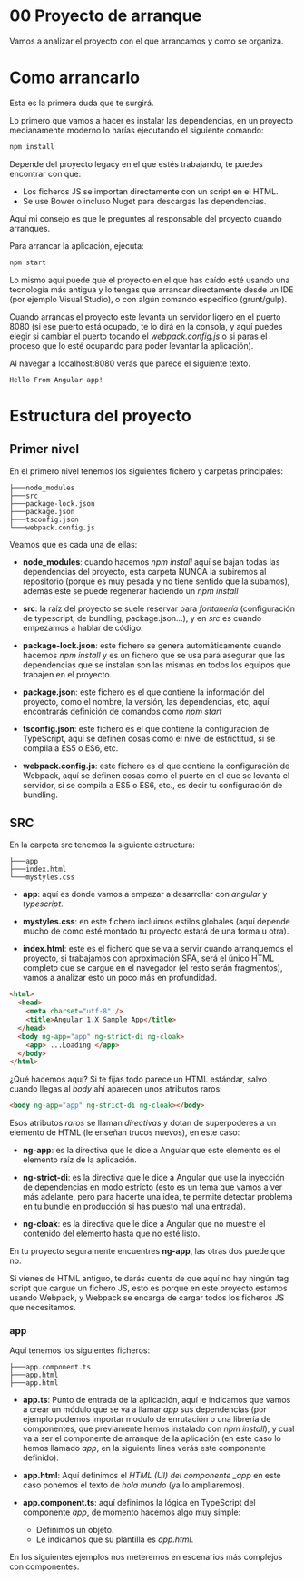 # 00 Proyecto de arranque

Vamos a analizar el proyecto con el que arrancamos y como se organiza.

# Como arrancarlo

Esta es la primera duda que te surgirá.

Lo primero que vamos a hacer es instalar las dependencias, en un proyecto medianamente moderno lo harías ejecutando el siguiente comando:

```bash
npm install
```

Depende del proyecto legacy en el que estés trabajando, te puedes encontrar con que:

- Los ficheros JS se importan directamente con un script en el HTML.
- Se use Bower o incluso Nuget para descargas las dependencias.

Aquí mi consejo es que le preguntes al responsable del proyecto cuando arranques.

Para arrancar la aplicación, ejecuta:

```bash
npm start
```

Lo mismo aquí puede que el proyecto en el que has caído esté usando una tecnología más antigua y lo tengas que arrancar directamente desde un IDE (por ejemplo Visual Studio), o con algún comando específico (grunt/gulp).

Cuando arrancas el proyecto este levanta un servidor ligero en el puerto 8080 (si ese puerto está ocupado, te lo dirá en la consola, y aquí puedes elegir si cambiar el puerto tocando el _webpack.config.js_ o si paras el proceso que lo esté ocupando para poder levantar la aplicación).

Al navegar a localhost:8080 verás que parece el siguiente texto.

```
Hello From Angular app!
```

# Estructura del proyecto

## Primer nivel

En el primero nivel tenemos los siguientes fichero y carpetas principales:

```
├───node_modules
├───src
├───package-lock.json
├───package.json
├───tsconfig.json
└───webpack.config.js
```

Veamos que es cada una de ellas:

- **node_modules**: cuando hacemos _npm install_ aquí se bajan todas las dependencias del proyecto, esta carpeta NUNCA la subiremos al repositorio (porque es muy pesada y no tiene sentido que la subamos), además este se puede regenerar haciendo un _npm install_

- **src**: la raíz del proyecto se suele reservar para _fontanería_ (configuración de typescript, de bundling, package.json...), y en _src_ es cuando empezamos a hablar de código.

- **package-lock.json**: este fichero se genera automáticamente cuando hacemos _npm install_ y es un fichero que se usa para asegurar que las dependencias que se instalan son las mismas en todos los equipos que trabajen en el proyecto.

- **package.json**: este fichero es el que contiene la información del proyecto, como el nombre, la versión, las dependencias, etc, aquí encontrarás definición de comandos como _npm start_

- **tsconfig.json**: este fichero es el que contiene la configuración de TypeScript, aquí se definen cosas como el nivel de estrictitud, si se compila a ES5 o ES6, etc.

- **webpack.config.js**: este fichero es el que contiene la configuración de Webpack, aquí se definen cosas como el puerto en el que se levanta el servidor, si se compila a ES5 o ES6, etc., es decir tu configuración de bundling.

## SRC

En la carpeta src tenemos la siguiente estructura:

```
├───app
├───index.html
└───mystyles.css
```

- **app**: aquí es donde vamos a empezar a desarrollar con _angular_ y _typescript_.

- **mystyles.css**: en este fichero incluimos estilos globales (aquí depende mucho de como esté montado tu proyecto estará de una forma u otra).

- **index.html**: este es el fichero que se va a servir cuando arranquemos el proyecto, si trabajamos con aproximación SPA, será el único HTML completo que se cargue en el navegador (el resto serán fragmentos), vamos a analizar esto un poco más en profundidad.

```html
<html>
  <head>
    <meta charset="utf-8" />
    <title>Angular 1.X Sample App</title>
  </head>
  <body ng-app="app" ng-strict-di ng-cloak>
    <app> ...Loading </app>
  </body>
</html>
```

¿Qué hacemos aquí? Si te fijas todo parece un HTML estándar, salvo cuando llegas al _body_ ahí aparecen unos atributos raros:

```html
<body ng-app="app" ng-strict-di ng-cloak></body>
```

Esos atributos _raros_ se llaman _directivas_ y dotan de superpoderes a un elemento de HTML (le enseñan trucos nuevos), en este caso:

- **ng-app**: es la directiva que le dice a Angular que este elemento es el elemento raíz de la aplicación.

- **ng-strict-di**: es la directiva que le dice a Angular que use la inyección de dependencias en modo estricto (esto es un tema que vamos a ver más adelante, pero para hacerte una idea, te permite detectar problema en tu bundle en producción si has puesto mal una entrada).

- **ng-cloak**: es la directiva que le dice a Angular que no muestre el contenido del elemento hasta que no esté listo.

En tu proyecto seguramente encuentres **ng-app**, las otras dos puede que no.

Si vienes de HTML antiguo, te darás cuenta de que aquí no hay ningún tag script que cargue un fichero JS, esto es porque en este proyecto estamos usando Webpack, y Webpack se encarga de cargar todos los ficheros JS que necesitamos.

### app

Aquí tenemos los siguientes ficheros:

```
├───app.component.ts
├───app.html
├───app.html
```

- **app.ts**: Punto de entrada de la aplicación, aquí le indicamos que vamos a crear un módulo que se va a llamar _app_ sus dependencias (por ejemplo podemos importar modulo de enrutación o una librería de componentes, que previamente hemos instalado con _npm install_), y cual va a ser el componente de arranque de la aplicación (en este caso lo hemos llamado _app_, en la siguiente linea verás este componente definido).

- **app.html**: Aquí definimos el _HTML (UI) del componente \_app_ en este caso ponemos el texto de _hola mundo_ (ya lo ampliaremos).

- **app.component.ts**: aquí definimos la lógica en TypeScript del componente _app_, de momento hacemos algo muy simple:
  - Definimos un objeto.
  - Le indicamos que su plantilla es _app.html_.

En los siguientes ejemplos nos meteremos en escenarios más complejos con componentes.
